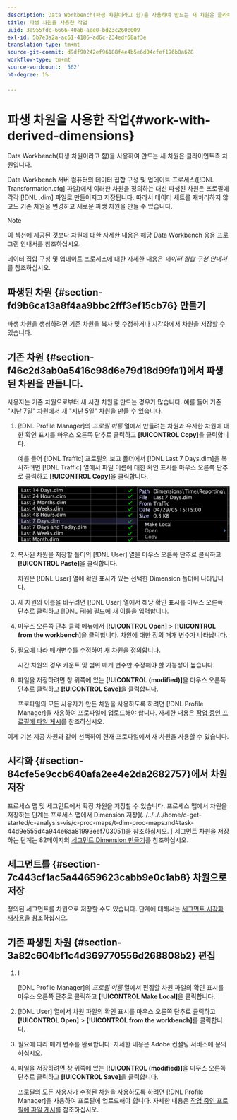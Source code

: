 ```yaml
---
description: Data Workbench(파생 차원이라고 함)을 사용하여 만드는 새 차원은 클라이언트측 차원입니다.
title: 파생 차원을 사용한 작업
uuid: 3a955fdc-6666-40ab-aee0-bd23c260c009
exl-id: 5b7e3a2a-ac61-4186-ad6c-234edf68af3e
translation-type: tm+mt
source-git-commit: d9df90242ef96188f4e4b5e6d04cfef196b0a628
workflow-type: tm+mt
source-wordcount: '562'
ht-degree: 1%

---
```


# 파생 차원을 사용한 작업{#work-with-derived-dimensions}

Data Workbench(파생 차원이라고 함)을 사용하여 만드는 새 차원은 클라이언트측 차원입니다.

Data Workbench 서버 컴퓨터의 데이터 집합 구성 및 업데이트 프로세스([!DNL Transformation.cfg] 파일)에서 이러한 차원을 정의하는 대신 파생된 차원은 프로필에 각각 [!DNL .dim] 파일로 만들어지고 저장됩니다. 따라서 데이터 세트를 재처리하지 않고도 기존 차원을 변경하고 새로운 파생 차원을 만들 수 있습니다.

>[!NOTE]
>
>이 섹션에 제공된 것보다 차원에 대한 자세한 내용은 해당 Data Workbench 응용 프로그램 안내서를 참조하십시오.

데이터 집합 구성 및 업데이트 프로세스에 대한 자세한 내용은 *데이터 집합 구성 안내서*&#x200B;를 참조하십시오.

## 파생된 차원 {#section-fd9b6ca13a8f4aa9bbc2fff3ef15cb76} 만들기

파생 차원을 생성하려면 기존 차원을 복사 및 수정하거나 시각화에서 차원을 저장할 수 있습니다.

## 기존 차원 {#section-f46c2d3ab0a5416c98d6e79d18d99fa1}에서 파생된 차원을 만듭니다.

사용자는 기존 차원으로부터 새 시간 차원을 만드는 경우가 많습니다. 예를 들어 기존 &quot;지난 7일&quot; 차원에서 새 &quot;지난 5일&quot; 차원을 만들 수 있습니다.

1. [!DNL Profile Manager]의 *프로필 이름* 열에서 만들려는 차원과 유사한 차원에 대한 확인 표시를 마우스 오른쪽 단추로 클릭하고 **[!UICONTROL Copy]**&#x200B;을 클릭합니다.

   예를 들어 [!DNL Traffic] 프로필의 보고 폴더에서 [!DNL Last 7 Days.dim]을 복사하려면 [!DNL Traffic] 열에서 파일 이름에 대한 확인 표시를 마우스 오른쪽 단추로 클릭하고 **[!UICONTROL Copy]**&#x200B;을 클릭합니다.

   ![](assets/vis_ProfMgr_CopyDimension.png)

1. 복사된 차원을 저장할 폴더의 [!DNL User] 열을 마우스 오른쪽 단추로 클릭하고 **[!UICONTROL Paste]**&#x200B;을 클릭합니다.

   차원은 [!DNL User] 열에 확인 표시가 있는 선택한 Dimension 폴더에 나타납니다.

1. 새 차원의 이름을 바꾸려면 [!DNL User] 열에서 해당 확인 표시를 마우스 오른쪽 단추로 클릭하고 [!DNL File] 필드에 새 이름을 입력합니다.
1. 마우스 오른쪽 단추 클릭 메뉴에서 **[!UICONTROL Open]** > **[!UICONTROL from the workbench]**&#x200B;을 클릭합니다. 차원에 대한 정의 매개 변수가 나타납니다.
1. 필요에 따라 매개변수를 수정하여 새 차원을 정의합니다.

   시간 차원의 경우 카운트 및 범위 매개 변수만 수정해야 할 가능성이 높습니다.

1. 파일을 저장하려면 창 위쪽에 있는 **[!UICONTROL (modified)]**&#x200B;을 마우스 오른쪽 단추로 클릭하고 **[!UICONTROL Save]**&#x200B;을 클릭합니다.

   프로파일의 모든 사용자가 만든 차원을 사용하도록 하려면 [!DNL Profile Manager]을 사용하여 프로파일에 업로드해야 합니다. 자세한 내용은 [작업 중인 프로필에 파일 게시](../../../../home/c-get-started/c-admin-intrf/c-prof-mgr/t-pub-files-wkg-prof.md#task-a0106e010c834d16bd60eef4721b6af9)를 참조하십시오.

이제 기본 제공 차원과 같이 선택하여 현재 프로파일에서 새 차원을 사용할 수 있습니다.

## 시각화 {#section-84cfe5e9ccb640afa2ee4e2da2682757}에서 차원 저장

프로세스 맵 및 세그먼트에서 확장 차원을 저장할 수 있습니다. 프로세스 맵에서 차원을 저장하는 단계는 프로세스 맵에서 Dimension 저장](../../../../home/c-get-started/c-analysis-vis/c-proc-maps/t-dim-proc-maps.md#task-44d9e555d4a944e6aa81993eef703051)을 참조하십시오. [ 세그먼트 차원을 저장하는 단계는 82페이지의 [세그먼트 Dimension 만들기](../../../../home/c-get-started/c-analysis-vis/c-seg/c-create-seg-dim.md#concept-70b363edcad14185ba8051646ad3d44e)를 참조하십시오.

## 세그먼트를 {#section-7c443cf1ac5a44659623cabb9e0c1ab8} 차원으로 저장

정의된 세그먼트를 차원으로 저장할 수도 있습니다. 단계에 대해서는 [세그먼트 시각화 재사용](../../../../home/c-get-started/c-analysis-vis/c-seg/c-reuse-seg-vis.md#concept-a8a607bd415d404a83c32a26b804cbdc)을 참조하십시오.

## 기존 파생된 차원 {#section-3a82c604bf1c4d369770556d268808b2} 편집

1. I

   [!DNL Profile Manager]의 *프로필 이름* 열에서 편집할 차원 파일의 확인 표시를 마우스 오른쪽 단추로 클릭하고 **[!UICONTROL Make Local]**&#x200B;을 클릭합니다.
1. [!DNL User] 열에서 차원 파일의 확인 표시를 마우스 오른쪽 단추로 클릭하고 **[!UICONTROL Open]** > **[!UICONTROL from the workbench]**&#x200B;를 클릭합니다.
1. 필요에 따라 매개 변수를 완료합니다. 자세한 내용은 Adobe 컨설팅 서비스에 문의하십시오.
1. 파일을 저장하려면 창 위쪽에 있는 **[!UICONTROL (modified)]**&#x200B;을 마우스 오른쪽 단추로 클릭하고 **[!UICONTROL Save]**&#x200B;을 클릭합니다.

   프로필의 모든 사용자가 수정된 차원을 사용하도록 하려면 [!DNL Profile Manager]을 사용하여 프로필에 업로드해야 합니다. 자세한 내용은 [작업 중인 프로필에 파일 게시](../../../../home/c-get-started/c-admin-intrf/c-prof-mgr/t-pub-files-wkg-prof.md#task-a0106e010c834d16bd60eef4721b6af9)를 참조하십시오.
